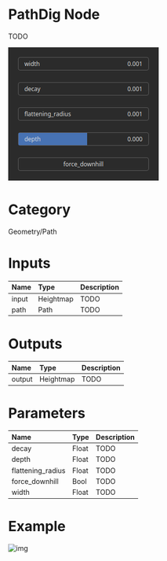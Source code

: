 
PathDig Node
============


TODO



![img](../../images/nodes/PathDig_settings.png)


# Category


Geometry/Path
# Inputs

|Name|Type|Description|
| :--- | :--- | :--- |
|input|Heightmap|TODO|
|path|Path|TODO|

# Outputs

|Name|Type|Description|
| :--- | :--- | :--- |
|output|Heightmap|TODO|

# Parameters

|Name|Type|Description|
| :--- | :--- | :--- |
|decay|Float|TODO|
|depth|Float|TODO|
|flattening_radius|Float|TODO|
|force_downhill|Bool|TODO|
|width|Float|TODO|

# Example


![img](../../images/nodes/PathDig.png)

